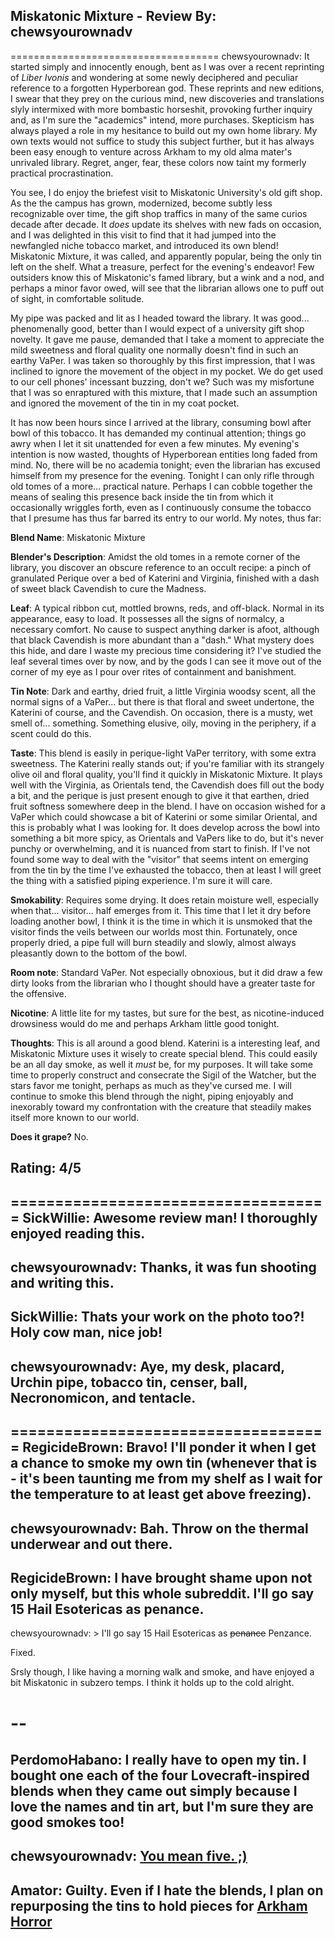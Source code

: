 Miskatonic Mixture - Review
By: chewsyourownadv
---

====================================
chewsyourownadv: It started simply and innocently enough, bent as I was over a recent reprinting of *Liber Ivonis* and wondering at some newly deciphered and peculiar reference to a forgotten Hyperborean god. These reprints and new editions, I swear that they prey on the curious mind, new discoveries and translations slyly intermixed with more bombastic horseshit, provoking further inquiry and, as I'm sure the "academics" intend, more purchases. Skepticism has always played a role in my hesitance to build out my own home library. My own texts would not suffice to study this subject further, but it has always been easy enough to venture across Arkham to my old alma mater's unrivaled library. Regret, anger, fear, these colors now taint my formerly practical procrastination.

You see, I do enjoy the briefest visit to Miskatonic University's old gift shop. As the the campus has grown, modernized, become subtly less recognizable over time, the gift shop traffics in many of the same curios decade after decade. It *does* update its shelves with new fads on occasion, and I was delighted in this visit to find that it had jumped into the newfangled niche tobacco market, and introduced its own blend! Miskatonic Mixture, it was called, and apparently popular, being the only tin left on the shelf. What a treasure, perfect for the evening's endeavor! Few outsiders know this of Miskatonic's famed library, but a wink and a nod, and perhaps a minor favor owed, will see that the librarian allows one to puff out of sight, in comfortable solitude.

My pipe was packed and lit as I headed toward the library. It was good... phenomenally good, better than I would expect of a university gift shop novelty. It gave me pause, demanded that I take a moment to appreciate the mild sweetness and floral quality one normally doesn't find in such an earthy VaPer. I was taken so thoroughly by this first impression, that I was inclined to ignore the movement of the object in my pocket. We do get used to our cell phones' incessant buzzing, don't we? Such was my misfortune that I was so enraptured with this mixture, that I made such an assumption and ignored the movement of the tin in my coat pocket.

It has now been hours since I arrived at the library, consuming bowl after bowl of this tobacco. It has demanded my continual attention; things go awry when I let it sit unattended for even a few minutes. My evening's intention is now wasted, thoughts of Hyperborean entities long faded from mind. No, there will be no academia tonight; even the librarian has excused himself from my presence for the evening. Tonight I can only rifle through old tomes of a more... practical nature. Perhaps I can cobble together the means of sealing this presence back inside the tin from which it occasionally wriggles forth, even as I continuously consume the tobacco that I presume has thus far barred its entry to our world. My notes, thus far:

**Blend Name**: Miskatonic Mixture

**Blender's Description**: Amidst the old tomes in a remote corner of the library, you discover an obscure reference to an occult recipe: a pinch of granulated Perique over a bed of Katerini and Virginia, finished with a dash of sweet black Cavendish to cure the Madness.

**Leaf**: A typical ribbon cut, mottled browns, reds, and off-black. Normal in its appearance, easy to load. It possesses all the signs of normalcy, a necessary comfort. No cause to suspect anything darker is afoot, although that black Cavendish is more abundant than a "dash." What mystery does this hide, and dare I waste my precious time considering it? I've studied the leaf several times over by now, and by the gods I can see it move out of the corner of my eye as I pour over rites of containment and banishment. 

**Tin Note**: Dark and earthy, dried fruit, a little Virginia woodsy scent, all the normal signs of a VaPer... but there is that floral and sweet undertone, the Katerini of course, and the Cavendish. On occasion, there is a musty, wet smell of... something. Something elusive, oily, moving in the periphery, if a scent could do this.

**Taste**: This blend is easily in perique-light VaPer territory, with some extra sweetness. The Katerini really stands out; if you're familiar with its strangely olive oil and floral quality, you'll find it quickly in Miskatonic Mixture. It plays well with the Virginia, as Orientals tend, the Cavendish does fill out the body a bit, and the perique is just present enough to give it that earthen, dried fruit softness somewhere deep in the blend. I have on occasion wished for a VaPer which could showcase a bit of Katerini or some similar Oriental, and this is probably what I was looking for. It does develop across the bowl into something a bit more spicy, as Orientals and VaPers like to do, but it's never punchy or overwhelming, and it is nuanced from start to finish. If I've not found some way to deal with the "visitor" that seems intent on emerging from the tin by the time I've exhausted the tobacco, then at least I will greet the thing with a satisfied piping experience. I'm sure it will care.

**Smokability**: Requires some drying. It does retain moisture well, especially when that... visitor... half emerges from it. This time that I let it dry before loading another bowl, I think it is the time in which it is unsmoked that the visitor finds the veils between our worlds most thin. Fortunately, once properly dried, a pipe full will burn steadily and slowly, almost always pleasantly down to the bottom of the bowl.

**Room note**: Standard VaPer. Not especially obnoxious, but it did draw a few dirty looks from the librarian who I thought should have a greater taste for the offensive.

**Nicotine**: A little lite for my tastes, but sure for the best, as nicotine-induced drowsiness would do me and perhaps Arkham little good tonight.

**Thoughts**: This is all around a good blend. Katerini is a interesting leaf, and Miskatonic Mixture uses it wisely to create special blend. This could easily be an all day smoke, as well it *must* be, for my purposes. It will take some time to properly construct and consecrate the Sigil of the Watcher, but the stars favor me tonight, perhaps as much as they've cursed me. I will continue to smoke this blend through the night, piping enjoyably and inexorably toward my confrontation with the creature that steadily makes itself more known to our world.

**Does it grape?** No. 

**Rating**: 4/5 
--
====================================
SickWillie: Awesome review man! I thoroughly enjoyed reading this.
--
chewsyourownadv: Thanks, it was fun shooting and writing this.
--
SickWillie: Thats your work on the photo too?! Holy cow man, nice job! 
--
chewsyourownadv: Aye, my desk, placard, Urchin pipe, tobacco tin, censer, ball, Necronomicon, and tentacle.
--
====================================
RegicideBrown: Bravo! I'll ponder it when I get a chance to smoke my own tin (whenever that is - it's been taunting me from my shelf as I wait for the temperature to at least get above freezing).
--
chewsyourownadv: Bah. Throw on the thermal underwear and out there.
--
RegicideBrown: I have brought shame upon not only myself, but this whole subreddit. I'll go say 15 Hail Esotericas as penance. 
--
chewsyourownadv: > I'll go say 15 Hail Esotericas as ~~penance~~ Penzance.

Fixed.

Srsly though, I like having a morning walk and smoke, and have enjoyed a bit Miskatonic in subzero temps. I think it holds up to the cold alright. 

--
====================================
PerdomoHabano: I really have to open my tin. I bought one each of the four Lovecraft-inspired blends when they came out simply because I love the names and tin art, but I'm sure they are good smokes too!
--
chewsyourownadv: [You mean five. ;)](https://www.smokingpipes.com/tobacco/by-maker/cornell-diehl/index.cfm?tag=The%20Old%20Ones)
--
Amator: Guilty. Even if I hate the blends, I plan on repurposing the tins to hold pieces for [Arkham Horror](https://boardgamegeek.com/boardgame/15987/arkham-horror) 
--
